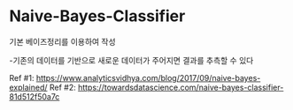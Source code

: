 # Naive-Bayes-Classifier

기본 베이즈정리를 이용하여 작성

-기존의 데이터를 기반으로 새로운 데이터가 주어지면 결과를 추측할 수 있다

Ref #1: https://www.analyticsvidhya.com/blog/2017/09/naive-bayes-explained/
Ref #2: https://towardsdatascience.com/naive-bayes-classifier-81d512f50a7c
